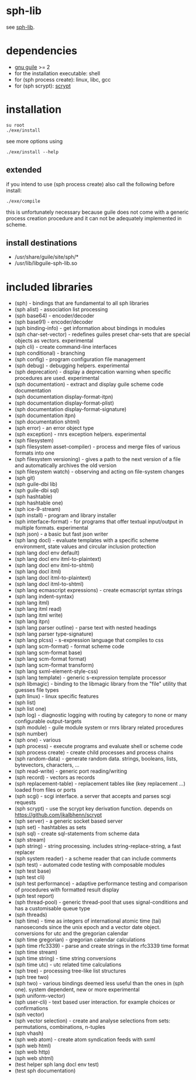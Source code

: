 # sph-lib
see [sph-lib](http://sph.mn/content/187).
# dependencies
* [gnu guile](https://www.gnu.org/software/guile/) >= 2
* for the installation executable: shell
* for (sph process create): linux, libc, gcc
* for (sph scrypt): [scrypt](https://github.com/jkalbhenn/scrypt)
# installation
```
su root
./exe/install
```
see more options using
```
./exe/install --help
```

## extended
if you intend to use (sph process create) also call the following before install:
```
./exe/compile
```

this is unfortunately necessary because guile does not come with a generic process creation procedure and it can not be adequately implemented in scheme.

## install destinations
* /usr/share/guile/site/sph/*
* /usr/lib/libguile-sph-lib.so

# included libraries
* (sph) - bindings that are fundamental to all sph libraries
* (sph alist) - association list processing
* (sph base64) - encoder/decoder
* (sph base91) - encoder/decoder
* (sph binding-info) - get information about bindings in modules
* (sph char-set-vector) - redefines guiles preset char-sets that are special objects as vectors. experimental
* (sph cli) - create command-line interfaces
* (sph conditional) - branching
* (sph config) - program configuration file management
* (sph debug) - debugging helpers. experimental
* (sph deprecation) - display a deprecation warning when specific procedures are used. experimental
* (sph documentation) - extract and display guile scheme code documentation
* (sph documentation display-format-itpn)
* (sph documentation display-format-plist)
* (sph documentation display-format-signature)
* (sph documentation itpn)
* (sph documentation shtml)
* (sph error) - an error object type
* (sph exception) - rnrs exception helpers. experimental
* (sph filesystem)
* (sph filesystem asset-compiler) - process and merge files of various formats into one
* (sph filesystem versioning) - gives a path to the next version of a file and automatically archives the old version
* (sph filesystem watch) - observing and acting on file-system changes
* (sph git)
* (sph guile-dbi lib)
* (sph guile-dbi sql)
* (sph hashtable)
* (sph hashtable one)
* (sph ice-9-stream)
* (sph install) - program and library installer
* (sph interface-format) - for programs that offer textual input/output in multiple formats. experimental
* (sph json) - a basic but fast json writer
* (sph lang docl) - evaluate templates with a specific scheme environment, state values and circular inclusion protection
* (sph lang docl env default)
* (sph lang docl env itml-to-plaintext)
* (sph lang docl env itml-to-shtml)
* (sph lang docl itml)
* (sph lang docl itml-to-plaintext)
* (sph lang docl itml-to-shtml)
* (sph lang ecmascript expressions) - create ecmascript syntax strings
* (sph lang indent-syntax)
* (sph lang itml)
* (sph lang itml read)
* (sph lang itml write)
* (sph lang itpn)
* (sph lang parser outline) - parse text with nested headings
* (sph lang parser type-signature)
* (sph lang plcss) - s-expression language that compiles to css
* (sph lang scm-format) - format scheme code
* (sph lang scm-format base)
* (sph lang scm-format format)
* (sph lang scm-format transform)
* (sph lang sxml-element-style-css)
* (sph lang template) - generic s-expression template processor
* (sph libmagic) - binding to the libmagic library from the "file" utility that guesses file types
* (sph linux) - linux specific features
* (sph list)
* (sph list one)
* (sph log) - diagnostic logging with routing by category to none or many configurable output-targets
* (sph module) - guile module system or rnrs library related procedures
* (sph number)
* (sph one) - various
* (sph process) - execute programs and evaluate shell or scheme code
* (sph process create) - create child processes and process chains
* (sph random-data) - generate random data. strings, booleans, lists, bytevectors, characters, ...
* (sph read-write) - generic port reading/writing
* (sph record) - vectors as records
* (sph replacement-table) - replacement tables like (key replacement ...) loaded from files or ports
* (sph scgi) - scgi interface. a server that accepts and parses scgi requests
* (sph scrypt) - use the scrypt key derivation function. depends on https://github.com/jkalbhenn/scrypt
* (sph server) - a generic socket based server
* (sph set) - hashtables as sets
* (sph sql) - create sql-statements from scheme data
* (sph stream)
* (sph string) - string processing. includes string-replace-string, a fast replacer
* (sph system reader) - a scheme reader that can include comments
* (sph test) - automated code testing with composable modules
* (sph test base)
* (sph test cli)
* (sph test performance) - adaptive performance testing and comparison of procedures with formatted result display
* (sph test report)
* (sph thread-pool) - generic thread-pool that uses signal-conditions and has a customisable queue type
* (sph threads)
* (sph time) - time as integers of international atomic time (tai) nanoseconds since the unix epoch and a vector date object. conversions for utc and the gregorian calendar
* (sph time gregorian) - gregorian calendar calculations
* (sph time rfc3339) - parse and create strings in the rfc3339 time format
* (sph time stream)
* (sph time string) - time string conversions
* (sph time utc) - utc related time calculations
* (sph tree) - processing tree-like list structures
* (sph tree two)
* (sph two) - various bindings deemed less useful than the ones in (sph one). system dependent, new or more experimental
* (sph uniform-vector)
* (sph user-cli) - text based user interaction. for example choices or confirmations
* (sph vector)
* (sph vector selection) - create and analyse selections from sets: permutations, combinations, n-tuples
* (sph vhash)
* (sph web atom) - create atom syndication feeds with sxml
* (sph web html)
* (sph web http)
* (sph web shtml)
* (test helper sph lang docl env test)
* (test sph documentation)
